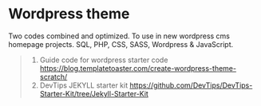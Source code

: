 # Wordpress theme
Two codes combined and optimized. To use in new wordpress cms homepage projects.
SQL, PHP, CSS, SASS, Wordpress & JavaScript.

> 1. Guide code for wordpress starter code    https://blog.templatetoaster.com/create-wordpress-theme-scratch/
> 2. DevTips JEKYLL starter kit               https://github.com/DevTips/DevTips-Starter-Kit/tree/Jekyll-Starter-Kit 

